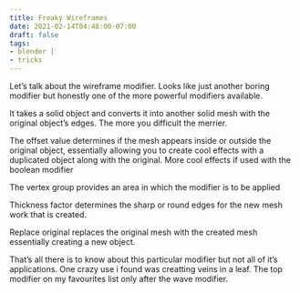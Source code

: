 ```yaml
---
title: Freaky Wireframes
date: 2021-02-14T04:48:00-07:00
draft: false
tags: 
- blender |  
- tricks 
---
```


Let’s talk about the wireframe modifier. Looks like just another boring modifier but honestly one of the more powerful modifiers available.

It takes a solid object and converts it into another solid mesh with the original object’s edges. The more you difficult the merrier.

The offset value determines if the mesh appears inside or outside the original object, essentially allowing you to create cool effects with a duplicated object along with the original. More cool effects if used with the boolean modifier

The vertex group provides an area in which the modifier is to be applied

Thickness factor determines the sharp or round edges for the new mesh work that is created.

Replace original replaces the original mesh with the created mesh essentially creating a new object.

That’s all there is to know about this particular modifier but not all of it’s applications. One crazy use i found was creatting veins in a leaf. The top modifier on my favourites list only after the wave modifier.